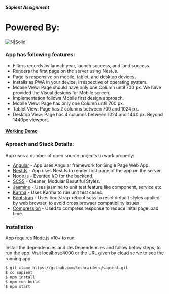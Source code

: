 ##### Sapient Assignment


# Powered By:
[![N|Solid](https://miro.medium.com/max/3200/1*F83F9d1ki3fG6LMG3AvIMg.png)](https://www.heroku.com/)

### App has following features:
  - Filters records by launch year, launch success, and land success.
  - Renders the first page on the server using NestJs.
  - Page is responsive on mobile, tablet, and desktop devices.
  - Installs as PWA in your device, irrespective of operating system.
  - Mobile View: Page should have only one Column until 700 px. We have provided the Visual designs for Mobile screen.
  - Implementation follows Mobile first design approach.
  - Mobile View: Page has only one Column until 700 px.
  - Tablet View: Page has 2 columns between 700 and 1024 px.
  - Desktop View: Page has 4 columns between 1024 and 1440 px. Beyond 1440px viewport.
  
#### [Working Demo](https://navneet-is-sapient.herokuapp.com/#/spacex-launch) 

### Aproach and Stack Details:

App uses a number of open source projects to work properly:

* [Angular](https://angular.io/) - App uses Angular framework for Single Page Web App.
* [NestJs](https://nestjs.com/) - App uses NestJs to render first page of the app on the server.
* [Node.js](https://nodejs.org/) - Evented I/O for the backend.
* [SCSS](https://sass-lang.com/) - Cleaner, Modular Beautiful Styles.
* [Jasmine](https://jasmine.github.io/) - Uses jasmine to unit test feature like component, service etc.
* [Karma](https://karma-runner.github.io/latest/index.html) - Uses Karma to run unit test cases.
* [Bootstrap](https://getbootstrap.com/) - Uses bootstrap-reboot.scss to reset default styles applied by web browser, to avoid cross browser compatibility issues.
* [Compression](https://www.npmjs.com/package/compression) - Used to compress response to reduce inital page load time.

### Installation

App requires [Node.js](https://nodejs.org/) v10+ to run.

Install the dependencies and devDependencies and follow below steps, to run the app. Visit localhost:4000 or the URL given by cloud serve to see the running app.

```sh
$ git clone https://github.com/techraiders/sapient.git
$ cd sapient
$ npm install
$ npm run build
$ npm start
```



